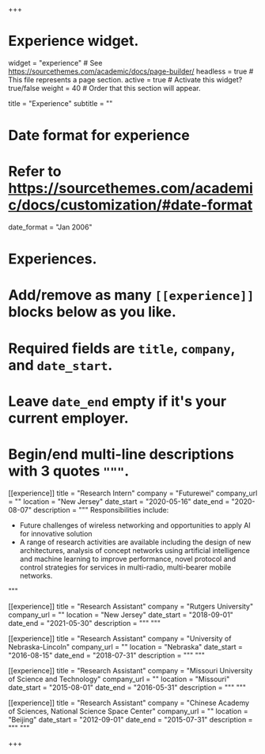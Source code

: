 +++
# Experience widget.
widget = "experience"  # See https://sourcethemes.com/academic/docs/page-builder/
headless = true  # This file represents a page section.
active = true  # Activate this widget? true/false
weight = 40  # Order that this section will appear.

title = "Experience"
subtitle = ""

# Date format for experience
#   Refer to https://sourcethemes.com/academic/docs/customization/#date-format
date_format = "Jan 2006"

# Experiences.
#   Add/remove as many `[[experience]]` blocks below as you like.
#   Required fields are `title`, `company`, and `date_start`.
#   Leave `date_end` empty if it's your current employer.
#   Begin/end multi-line descriptions with 3 quotes `"""`.
[[experience]]
  title = "Research Intern"
  company = "Futurewei"
  company_url = ""
  location = "New Jersey"
  date_start = "2020-05-16"
  date_end = "2020-08-07"
  description = """
  Responsibilities include:
  
  *  Future challenges of wireless networking and opportunities to apply AI for innovative solution
  * A range of research activities are available including the design of new architectures, analysis of concept networks using artificial intelligence and machine learning to improve performance, novel protocol and control strategies for services in multi-radio, multi-bearer mobile networks.

  """

[[experience]]
  title = "Research Assistant"
  company = "Rutgers University"
  company_url = ""
  location = "New Jersey"
  date_start = "2018-09-01"
  date_end = "2021-05-30"
  description = """ """


[[experience]]
  title = "Research Assistant"
  company = "University of Nebraska-Lincoln"
  company_url = ""
  location = "Nebraska"
  date_start = "2016-08-15"
  date_end = "2018-07-31"
  description = """ """

[[experience]]
  title = "Research Assistant"
  company = "Missouri University of Science and Technology"
  company_url = ""
  location = "Missouri"
  date_start = "2015-08-01"
  date_end = "2016-05-31"
  description = """ """

[[experience]]
  title = "Research Assistant"
  company = "Chinese Academy of Sciences, National Science Space Center"
  company_url = ""
  location = "Beijing"
  date_start = "2012-09-01"
  date_end = "2015-07-31"
  description = """ """


+++
